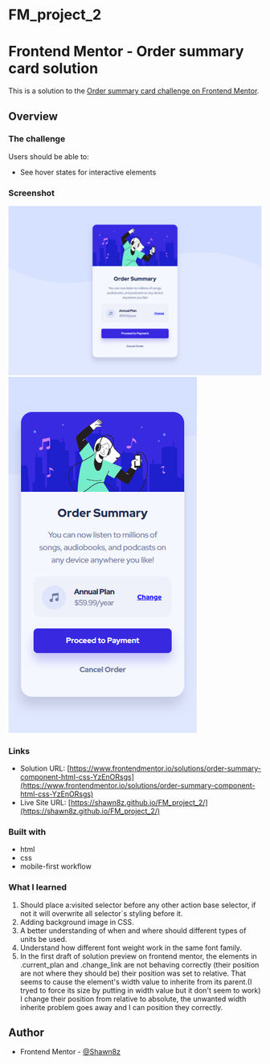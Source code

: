 # FM_project_2

# Frontend Mentor - Order summary card solution

This is a solution to the [Order summary card challenge on Frontend Mentor](https://www.frontendmentor.io/challenges/order-summary-component-QlPmajDUj).

## Overview

### The challenge

Users should be able to:

- See hover states for interactive elements

### Screenshot

![desktop](./screenshots/order_summary_desktop.png)
![mobile](./screenshots/order_summary_mobile.png)

### Links

- Solution URL: [https://www.frontendmentor.io/solutions/order-summary-component-html-css-YzEnORsgs](https://www.frontendmentor.io/solutions/order-summary-component-html-css-YzEnORsgs)
- Live Site URL: [https://shawn8z.github.io/FM_project_2/](https://shawn8z.github.io/FM_project_2/)

### Built with

- html
- css
- mobile-first workflow

### What I learned

1. Should place a:visited selector before any other action base selector, if not it will overwrite all selector`s styling before it.
2. Adding background image in CSS.
3. A better understanding of when and where should different types of units be used.
4. Understand how different font weight work in the same font family.
5. In the first draft of solution preview on frontend mentor, the elements in .current_plan and .change_link are not behaving correctly (their position are not where they should be) their position was set to relative. That seems to cause the element's width value to inherite from its parent.(I tryed to force its size by putting in width value but it don't seem to work) I change their position from relative to absolute, the unwanted width inherite problem goes away and I can position they correctly.

## Author

- Frontend Mentor - [@Shawn8z](https://www.frontendmentor.io/profile/Shawn8z)

